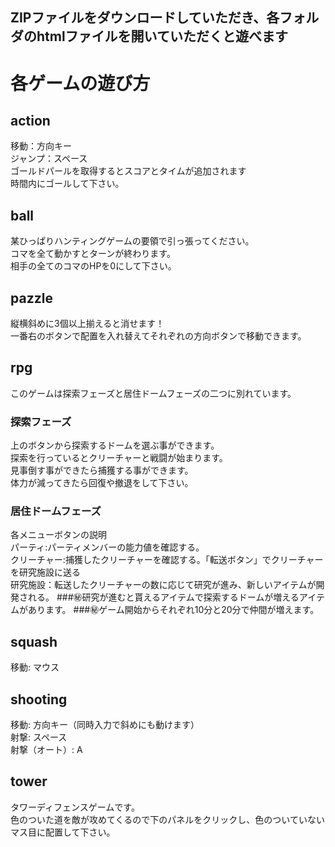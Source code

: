 ## ZIPファイルをダウンロードしていただき、各フォルダのhtmlファイルを開いていただくと遊べます
# 各ゲームの遊び方
## action
移動：方向キー<br/>ジャンプ：スペース<br/>ゴールドパールを取得するとスコアとタイムが追加されます<br/>時間内にゴールして下さい。
## ball
某ひっぱりハンティングゲームの要領で引っ張ってください。<br/>コマを全て動かすとターンが終わります。<br/>相手の全てのコマのHPを0にして下さい。
## pazzle
縦横斜めに3個以上揃えると消せます！<br/>一番右のボタンで配置を入れ替えてそれぞれの方向ボタンで移動できます。
## rpg
このゲームは探索フェーズと居住ドームフェーズの二つに別れています。
### 探索フェーズ
上のボタンから探索するドームを選ぶ事ができます。<br/>探索を行っているとクリーチャーと戦闘が始まります。<br/>見事倒す事ができたら捕獲する事ができます。<br/>体力が減ってきたら回復や撤退をして下さい。
### 居住ドームフェーズ
各メニューボタンの説明<br/>パーティ:パーティメンバーの能力値を確認する。<br/>クリーチャー:捕獲したクリーチャーを確認する。「転送ボタン」でクリーチャーを研究施設に送る<br/>研究施設：転送したクリーチャーの数に応じて研究が進み、新しいアイテムが開発される。
###㊙研究が進むと貰えるアイテムで探索するドームが増えるアイテムがあります。
###㊙︎ゲーム開始からそれぞれ10分と20分で仲間が増えます。
## squash
移動: マウス
## shooting
移動: 方向キー（同時入力で斜めにも動けます）<br/>射撃: スペース<br/>射撃（オート）: A
## tower
タワーディフェンスゲームです。<br/>色のついた道を敵が攻めてくるので下のパネルをクリックし、色のついていないマス目に配置して下さい。
